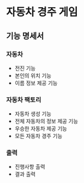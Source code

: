 # 자동차 경주 게임
## 기능 명세서
### 자동차

- 전진 기능
- 본인의 위치 기능
- 이름 정보 제공 기능

### 자동차 팩토리

- 자동차 생성 기능
- 전체 자동차의 정보 제공 기능
- 우승한 자동차 제공 기능
- 모든 자동차 경주 기능

### 출력

- 진행사항 출력
- 결과 출력

